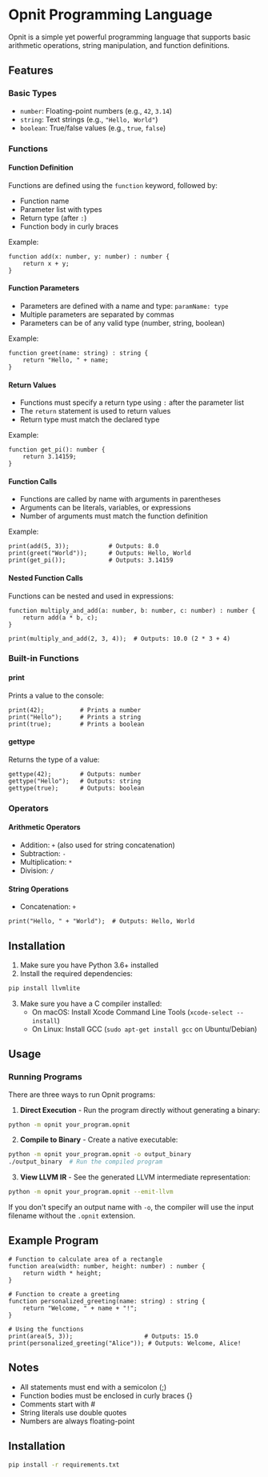 # Opnit Programming Language

Opnit is a simple yet powerful programming language that supports basic arithmetic operations, string manipulation, and function definitions.

## Features

### Basic Types
- `number`: Floating-point numbers (e.g., `42`, `3.14`)
- `string`: Text strings (e.g., `"Hello, World"`)
- `boolean`: True/false values (e.g., `true`, `false`)

### Functions

#### Function Definition
Functions are defined using the `function` keyword, followed by:
- Function name
- Parameter list with types
- Return type (after `:`)
- Function body in curly braces

Example:
```opnit
function add(x: number, y: number) : number {
    return x + y;
}
```

#### Function Parameters
- Parameters are defined with a name and type: `paramName: type`
- Multiple parameters are separated by commas
- Parameters can be of any valid type (number, string, boolean)

Example:
```opnit
function greet(name: string) : string {
    return "Hello, " + name;
}
```

#### Return Values
- Functions must specify a return type using `:` after the parameter list
- The `return` statement is used to return values
- Return type must match the declared type

Example:
```opnit
function get_pi(): number {
    return 3.14159;
}
```

#### Function Calls
- Functions are called by name with arguments in parentheses
- Arguments can be literals, variables, or expressions
- Number of arguments must match the function definition

Example:
```opnit
print(add(5, 3));           # Outputs: 8.0
print(greet("World"));      # Outputs: Hello, World
print(get_pi());            # Outputs: 3.14159
```

#### Nested Function Calls
Functions can be nested and used in expressions:

```opnit
function multiply_and_add(a: number, b: number, c: number) : number {
    return add(a * b, c);
}

print(multiply_and_add(2, 3, 4));  # Outputs: 10.0 (2 * 3 + 4)
```

### Built-in Functions

#### print
Prints a value to the console:
```opnit
print(42);          # Prints a number
print("Hello");     # Prints a string
print(true);        # Prints a boolean
```

#### gettype
Returns the type of a value:
```opnit
gettype(42);        # Outputs: number
gettype("Hello");   # Outputs: string
gettype(true);      # Outputs: boolean
```

### Operators

#### Arithmetic Operators
- Addition: `+` (also used for string concatenation)
- Subtraction: `-`
- Multiplication: `*`
- Division: `/`

#### String Operations
- Concatenation: `+`
```opnit
print("Hello, " + "World");  # Outputs: Hello, World
```

## Installation

1. Make sure you have Python 3.6+ installed
2. Install the required dependencies:
```bash
pip install llvmlite
```
3. Make sure you have a C compiler installed:
   - On macOS: Install Xcode Command Line Tools (`xcode-select --install`)
   - On Linux: Install GCC (`sudo apt-get install gcc` on Ubuntu/Debian)

## Usage

### Running Programs

There are three ways to run Opnit programs:

1. **Direct Execution** - Run the program directly without generating a binary:
```bash
python -m opnit your_program.opnit
```

2. **Compile to Binary** - Create a native executable:
```bash
python -m opnit your_program.opnit -o output_binary
./output_binary  # Run the compiled program
```

3. **View LLVM IR** - See the generated LLVM intermediate representation:
```bash
python -m opnit your_program.opnit --emit-llvm
```

If you don't specify an output name with `-o`, the compiler will use the input filename without the `.opnit` extension.

## Example Program

```opnit
# Function to calculate area of a rectangle
function area(width: number, height: number) : number {
    return width * height;
}

# Function to create a greeting
function personalized_greeting(name: string) : string {
    return "Welcome, " + name + "!";
}

# Using the functions
print(area(5, 3));                    # Outputs: 15.0
print(personalized_greeting("Alice")); # Outputs: Welcome, Alice!
```

## Notes
- All statements must end with a semicolon (;)
- Function bodies must be enclosed in curly braces {}
- Comments start with #
- String literals use double quotes
- Numbers are always floating-point

## Installation
```bash
pip install -r requirements.txt
``` 